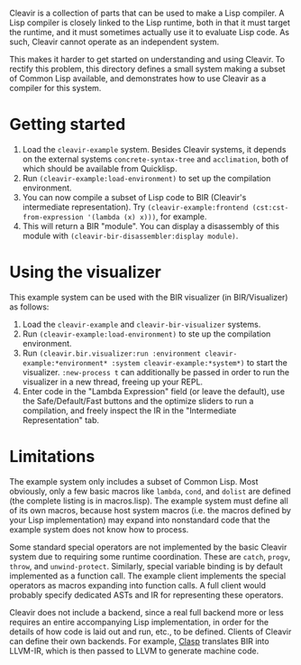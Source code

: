 Cleavir is a collection of parts that can be used to make a Lisp compiler. A Lisp compiler is closely linked to the Lisp runtime, both in that it must target the runtime, and it must sometimes actually use it to evaluate Lisp code. As such, Cleavir cannot operate as an independent system.

This makes it harder to get started on understanding and using Cleavir. To rectify this problem, this directory defines a small system making a subset of Common Lisp available, and demonstrates how to use Cleavir as a compiler for this system.

# Getting started

1. Load the `cleavir-example` system. Besides Cleavir systems, it depends on the external systems `concrete-syntax-tree` and `acclimation`, both of which should be available from Quicklisp.
2. Run `(cleavir-example:load-environment)` to set up the compilation environment.
3. You can now compile a subset of Lisp code to BIR (Cleavir's intermediate representation). Try `(cleavir-example:frontend (cst:cst-from-expression '(lambda (x) x)))`, for example.
4. This will return a BIR "module". You can display a disassembly of this module with `(cleavir-bir-disassembler:display module)`.

# Using the visualizer

This example system can be used with the BIR visualizer (in BIR/Visualizer) as follows:

1. Load the `cleavir-example` and `cleavir-bir-visualizer` systems.
2. Run `(cleavir-example:load-environment)` to ste up the compilation environment.
3. Run `(cleavir.bir.visualizer:run :environment cleavir-example:*environment* :system cleavir-example:*system*)` to start the visualizer. `:new-process t` can additionally be passed in order to run the visualizer in a new thread, freeing up your REPL.
4. Enter code in the "Lambda Expression" field (or leave the default), use the Safe/Default/Fast buttons and the optimize sliders to run a compilation, and freely inspect the IR in the "Intermediate Representation" tab.

# Limitations

The example system only includes a subset of Common Lisp. Most obviously, only a few basic macros like `lambda`, `cond`, and `dolist` are defined (the complete listing is in macros.lisp). The example system must define all of its own macros, because host system macros (i.e. the macros defined by your Lisp implementation) may expand into nonstandard code that the example system does not know how to process.

Some standard special operators are not implemented by the basic Cleavir system due to requiring some runtime coordination. These are `catch`, `progv`, `throw`, and `unwind-protect`. Similarly, special variable binding is by default implemented as a function call. The example client implements the special operators as macros expanding into function calls. A full client would probably specify dedicated ASTs and IR for representing these operators.

Cleavir does not include a backend, since a real full backend more or less requires an entire accompanying Lisp implementation, in order for the details of how code is laid out and run, etc., to be defined. Clients of Cleavir can define their own backends. For example, [Clasp](https://github.com/clasp-developers/clasp) translates BIR into LLVM-IR, which is then passed to LLVM to generate machine code.

